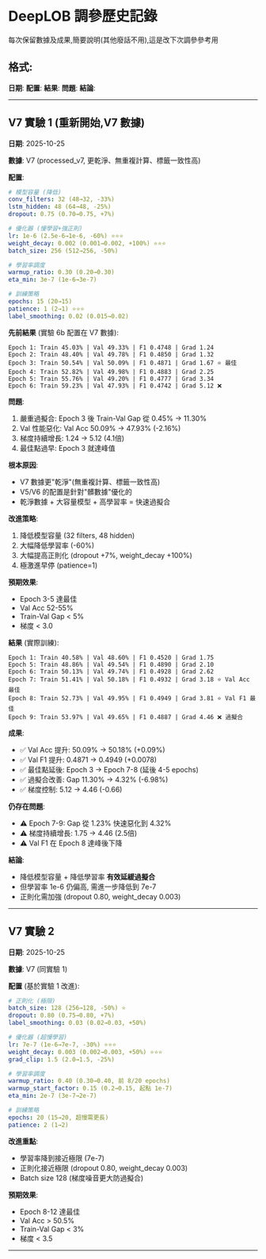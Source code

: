 # DeepLOB 調參歷史記錄

每次保留數據及成果,簡要說明(其他廢話不用),這是改下次調參參考用

## 格式:

**日期**:
**配置**:
**結果**:
**問題**:
**結論**:

---

## V7 實驗 1 (重新開始,V7 數據)

**日期**: 2025-10-25

**數據**: V7 (processed_v7, 更乾淨、無重複計算、標籤一致性高)

**配置**:

```yaml
# 模型容量 (降低)
conv_filters: 32 (48→32, -33%)
lstm_hidden: 48 (64→48, -25%)
dropout: 0.75 (0.70→0.75, +7%)

# 優化器 (慢學習+強正則)
lr: 1e-6 (2.5e-6→1e-6, -60%) ⭐⭐⭐
weight_decay: 0.002 (0.001→0.002, +100%) ⭐⭐⭐
batch_size: 256 (512→256, -50%)

# 學習率調度
warmup_ratio: 0.30 (0.20→0.30)
eta_min: 3e-7 (1e-6→3e-7)

# 訓練策略
epochs: 15 (20→15)
patience: 1 (2→1) ⭐⭐⭐
label_smoothing: 0.02 (0.015→0.02)
```

**先前結果** (實驗 6b 配置在 V7 數據):

```
Epoch 1: Train 45.03% | Val 49.33% | F1 0.4748 | Grad 1.24
Epoch 2: Train 48.40% | Val 49.78% | F1 0.4850 | Grad 1.32
Epoch 3: Train 50.54% | Val 50.09% | F1 0.4871 | Grad 1.67 ⭐ 最佳
Epoch 4: Train 52.82% | Val 49.98% | F1 0.4883 | Grad 2.25
Epoch 5: Train 55.76% | Val 49.20% | F1 0.4777 | Grad 3.34
Epoch 6: Train 59.23% | Val 47.93% | F1 0.4742 | Grad 5.12 ❌
```

**問題**:

1. 嚴重過擬合: Epoch 3 後 Train-Val Gap 從 0.45% → 11.30%
2. Val 性能惡化: Val Acc 50.09% → 47.93% (-2.16%)
3. 梯度持續增長: 1.24 → 5.12 (4.1倍)
4. 最佳點過早: Epoch 3 就達峰值

**根本原因**:

- V7 數據更"乾淨"(無重複計算、標籤一致性高)
- V5/V6 的配置是針對"髒數據"優化的
- 乾淨數據 + 大容量模型 + 高學習率 = 快速過擬合

**改進策略**:

1. 降低模型容量 (32 filters, 48 hidden)
2. 大幅降低學習率 (-60%)
3. 大幅提高正則化 (dropout +7%, weight_decay +100%)
4. 極激進早停 (patience=1)

**預期效果**:
- Epoch 3-5 達最佳
- Val Acc 52-55%
- Train-Val Gap < 5%
- 梯度 < 3.0

**結果** (實際訓練):
```
Epoch 1: Train 40.58% | Val 48.60% | F1 0.4520 | Grad 1.75
Epoch 5: Train 48.86% | Val 49.54% | F1 0.4890 | Grad 2.10
Epoch 6: Train 50.13% | Val 49.74% | F1 0.4928 | Grad 2.62
Epoch 7: Train 51.41% | Val 50.18% | F1 0.4932 | Grad 3.18 ⭐ Val Acc 最佳
Epoch 8: Train 52.73% | Val 49.95% | F1 0.4949 | Grad 3.81 ⭐ Val F1 最佳
Epoch 9: Train 53.97% | Val 49.65% | F1 0.4887 | Grad 4.46 ❌ 過擬合
```

**成果**:
- ✅ Val Acc 提升: 50.09% → 50.18% (+0.09%)
- ✅ Val F1 提升: 0.4871 → 0.4949 (+0.0078)
- ✅ 最佳點延後: Epoch 3 → Epoch 7-8 (延後 4-5 epochs)
- ✅ 過擬合改善: Gap 11.30% → 4.32% (-6.98%)
- ✅ 梯度控制: 5.12 → 4.46 (-0.66)

**仍存在問題**:
- ⚠️ Epoch 7-9: Gap 從 1.23% 快速惡化到 4.32%
- ⚠️ 梯度持續增長: 1.75 → 4.46 (2.5倍)
- ⚠️ Val F1 在 Epoch 8 達峰後下降

**結論**:
- 降低模型容量 + 降低學習率 **有效延緩過擬合**
- 但學習率 1e-6 仍偏高, 需進一步降低到 7e-7
- 正則化需加強 (dropout 0.80, weight_decay 0.003)

---

## V7 實驗 2

**日期**: 2025-10-25

**數據**: V7 (同實驗 1)

**配置** (基於實驗 1 改進):
```yaml
# 正則化 (極限)
batch_size: 128 (256→128, -50%) ⭐
dropout: 0.80 (0.75→0.80, +7%)
label_smoothing: 0.03 (0.02→0.03, +50%)

# 優化器 (超慢學習)
lr: 7e-7 (1e-6→7e-7, -30%) ⭐⭐⭐
weight_decay: 0.003 (0.002→0.003, +50%) ⭐⭐⭐
grad_clip: 1.5 (2.0→1.5, -25%)

# 學習率調度
warmup_ratio: 0.40 (0.30→0.40, 前 8/20 epochs)
warmup_start_factor: 0.15 (0.2→0.15, 起點 1e-7)
eta_min: 2e-7 (3e-7→2e-7)

# 訓練策略
epochs: 20 (15→20, 超慢需更長)
patience: 2 (1→2)
```

**改進重點**:
- 學習率降到接近極限 (7e-7)
- 正則化接近極限 (dropout 0.80, weight_decay 0.003)
- Batch size 128 (梯度噪音更大防過擬合)

**預期效果**:
- Epoch 8-12 達最佳
- Val Acc > 50.5%
- Train-Val Gap < 3%
- 梯度 < 3.5

---

## 
